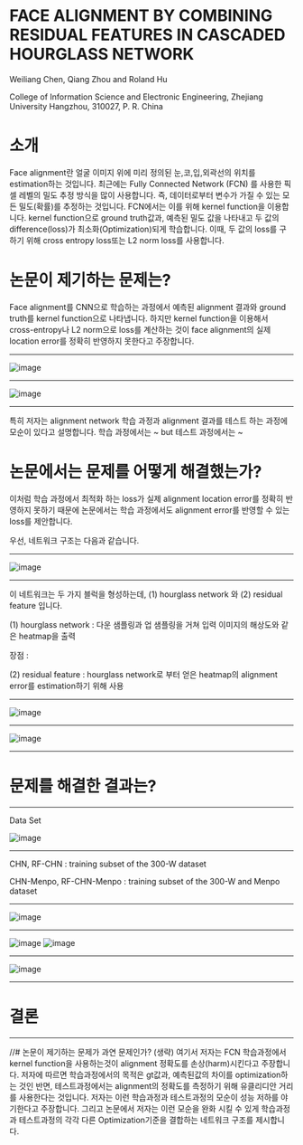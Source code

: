 # FACE ALIGNMENT BY COMBINING RESIDUAL FEATURES IN CASCADED HOURGLASS NETWORK

Weiliang Chen, Qiang Zhou and Roland Hu

College of Information Science and Electronic Engineering, Zhejiang University
Hangzhou, 310027, P. R. China

# 소개

Face alignment란 얼굴 이미지 위에 미리 정의된 눈,코,입,외곽선의 위치를 estimation하는 것입니다. 최근에는 Fully Connected Network (FCN) 를 사용한 픽셀 레벨의 밀도 추정 방식을 많이 사용합니다. 즉, 데이터로부터 변수가 가질 수 있는 모든 밀도(확률)를 추정하는 것입니다. FCN에서는 이를 위해 kernel function을 이용합니다. kernel function으로 ground truth값과, 예측된 밀도 값을 나타내고 두 값의 difference(loss)가 최소화(Optimization)되게 학습합니다. 이때, 두 값의 loss를 구하기 위해 cross entropy loss또는 L2 norm loss를 사용합니다. 

# 논문이 제기하는 문제는? 
  
Face alignment를 CNN으로 학습하는 과정에서 예측된 alignment 결과와 ground truth를 kernel function으로 나타냅니다. 하지만 kernel function을 이용해서 cross-entropy나 L2 norm으로 loss를 계산하는 것이 face alignment의 실제 location error를 정확히 반영하지 못한다고 주장합니다.

---

![image](https://user-images.githubusercontent.com/23207379/51083635-ccb19480-1760-11e9-91af-737b98b45dac.png)

---

![image](https://user-images.githubusercontent.com/23207379/51083649-f965ac00-1760-11e9-8578-679a4c535c91.png)  

---

특히 저자는 alignment network 학습 과정과 alignment 결과를 테스트 하는 과정에 모순이 있다고 설명합니다.
학습 과정에서는 ~ but 테스트 과정에서는 ~

# 논문에서는 문제를 어떻게 해결했는가?

이처럼 학습 과정에서 최적화 하는 loss가 실제 alignment location error를 정확히 반영하지 못하기 때문에 
논문에서는 학습 과정에서도 alignment error를 반영할 수 있는 loss를 제안합니다.

우선, 네트워크 구조는 다음과 같습니다.

---

![image](https://user-images.githubusercontent.com/23207379/51083157-a982e700-1758-11e9-99bb-37a1d500e543.png)

---

이 네트워크는 두 가지 블럭을 형성하는데, (1) hourglass network 와 (2) residual feature 입니다.

(1) hourglass network : 다운 샘플링과 업 샘플링을 거쳐 입력 이미지의 해상도와 같은 heatmap을 출력 

장점 : 

(2) residual feature : hourglass network로 부터 얻은 heatmap의 alignment error를 estimation하기 위해 사용

---

![image](https://user-images.githubusercontent.com/23207379/51130190-c8c06800-186f-11e9-8163-f4de28af70bf.png)

---

![image](https://user-images.githubusercontent.com/23207379/51130107-90b92500-186f-11e9-93d2-bd56c90ee9f5.png)

---

# 문제를 해결한 결과는?

---

Data Set

![image](https://user-images.githubusercontent.com/23207379/51131859-2c4c9480-1874-11e9-850b-99b4bff05372.png)

---

CHN, RF-CHN : training subset of the 300-W dataset

CHN-Menpo, RF-CHN-Menpo : training subset of the 300-W and Menpo dataset

---

![image](https://user-images.githubusercontent.com/23207379/51131281-a0863880-1872-11e9-9355-553fdd25f7f4.png)

---

![image](https://user-images.githubusercontent.com/23207379/51131444-168a9f80-1873-11e9-903a-27d8cd229308.png)
![image](https://user-images.githubusercontent.com/23207379/51131463-2a360600-1873-11e9-9390-5382595149ae.png)

---

![image](https://user-images.githubusercontent.com/23207379/51131499-42a62080-1873-11e9-84ae-085513d8e589.png)

---

# 결론



---
//# 논문이 제기하는 문제가 과연 문제인가? (생략)
여기서 저자는 FCN 학습과정에서 kernel function을 사용하는것이 alignment 정확도를 손상(harm)시킨다고 주장합니다. 저자에 따르면 학습과정에서의 
목적은 gt값과, 예측된값의 차이를 optimization하는 것인 반면, 테스트과정에서는 alignment의 정확도를 측정하기 위해 유클리디안 거리를 사용한다는 것입니다. 저자는 이런 학습과정과 테스트과정의 모순이 성능 저하를 야기한다고 주장합니다. 
그리고 논문에서 저자는 이런 모순을 완화 시킬 수 있게 학습과정과 테스트과정의 각각 다른 Optimization기준을 결합하는 네트워크 구조를 제시합니다.
